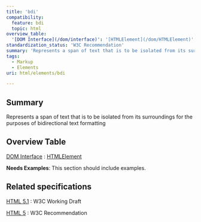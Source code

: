```yaml
---
title: 'bdi'
compatibility:
  feature: bdi
  topic: html
overview_table:
  '[DOM Interface](/dom/interface)': '[HTMLElement](/dom/HTMLElement)'
standardization_status: 'W3C Recommendation'
summary: 'Represents a span of text that is to be isolated from its surroundings for the purposes of bidirectional text formatting'
tags:
  - Markup
  - Elements
uri: html/elements/bdi

---
```

## Summary

Represents a span of text that is to be isolated from its surroundings for the purposes of bidirectional text formatting

## Overview Table

[DOM Interface](/dom/interface)
:   [HTMLElement](/dom/HTMLElement)

**Needs Examples**: This section should include examples.

## Related specifications

[HTML 5.1](http://www.w3.org/TR/html51/text-level-semantics.html#the-bdi-element)
:   W3C Working Draft

[HTML 5](http://www.w3.org/TR/html5/text-level-semantics.html#the-bdi-element)
:   W3C Recommendation


